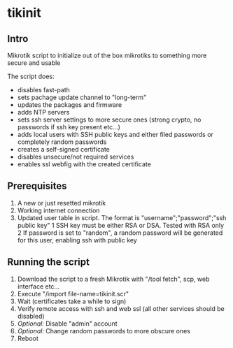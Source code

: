 # tikinit

## Intro

Mikrotik script to initialize out of the box mikrotiks to something more secure and usable

The script does:

- disables fast-path
- sets pachage update channel to "long-term"
- updates the packages and firmware
- adds NTP servers
- sets ssh server settings to more secure ones (strong crypto, no passwords if ssh key present etc...)
- adds local users with SSH public keys and either filed passwords or completely random passwords
- creates a self-signed certificate
- disables unsecure/not required  services
- enables ssl webfig with the created certificate

## Prerequisites
1. A new or just resetted mikrotik
2. Working internet connection
3. Updated user table in script. The format is "username";"password";"ssh public key"
   1 SSH key must be either RSA or DSA. Tested with RSA only
   2 If password is set to "random", a random password will be generated for this user, enabling ssh with public key

## Running the script
1. Download the script to a fresh Mikrotik with "/tool fetch", scp, web interface etc...
2. Execute "/import file-name=tikinit.scr"
3. Wait (certificates take a while to sign)
4. Verify remote access with ssh and web ssl (all other services should be disabled)
5. _Optional:_ Disable "admin" account
6. _Optional:_ Change random passwords to more obscure ones
7. Reboot

